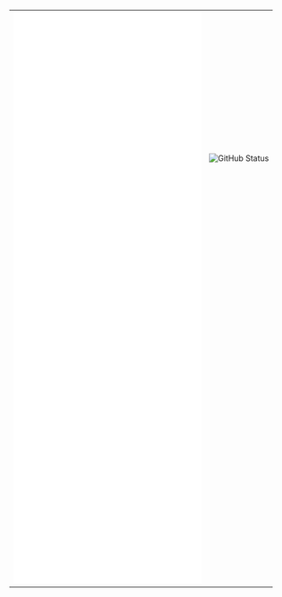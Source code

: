 
<table border="0">
  <tr>
    <td rowspan="5">
      <img src="/github-metrics.svg" alt="Metrics"/>
    </td>
    <td>
      <img src="https://github-readme-stats.vercel.app/api?username=CHENPrime-coder" alt="GitHub Status"/>
    </td>
  </tr>
  <tr><td/></tr>
  <tr><td/></tr>
  <tr><td/></tr>
  <tr><td/></tr>
</table>
